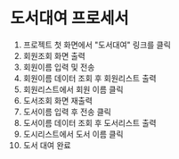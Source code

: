 # 도서대여 프로세서
1. 프로젝트 첫 화면에서 "도서대여" 링크를 클릭
2. 회원조회 화면 출력
3. 회원이름 입력 및 전송
4. 회원이름 데이터 조회 후 회원리스트 출력
5. 회원리스트에서 회원 이름 클릭
6. 도서조회 화면 재출력
7. 도서이름 입력 후 전송 클릭
8. 도서이름 데이터 조회 후 도서리스트 출력
9. 도시리스트에서 도서 이름 클릭
10. 도서 대여 완료 